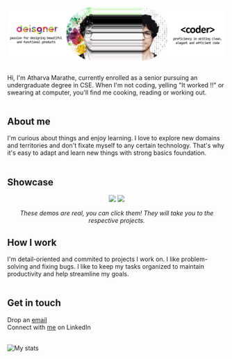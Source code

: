 <img align="center" src="banner.png" alt="banner that peeks in my analytical and creative sides of brains and explains how I use them in sync as a developer and designer"/>
<br><br>

Hi, I'm Atharva Marathe, currently enrolled as a senior pursuing an undergraduate degree in CSE. When I'm not coding, yelling "It worked !!" or swearing at computer, you'll find me cooking, reading or working out.
<br><br>

## About me
I'm curious about things and enjoy learning. I love to explore new domains and territories and don't fixate myself to any certain technology. That's why it's easy to adapt and learn new things with strong basics foundation.
<br><br>

## Showcase
<p align="center">
  <a href="https://atharva007-cmd.github.io/three-fiber-intro/"><img width="274" src="https://github.com/atharva007-cmd/three-fiber-intro/blob/master/three-dimension-three-cubes.gif" /></a>
  <a href="https://atharva007-cmd.github.io/dashboard/"><img width="274" src="https://github.com/atharva007-cmd/dashboard/blob/gh-pages/dashboard.gif" /></a>
</p>
<p align="middle">
  <i>These demos are real, you can click them! They will take you to the respective projects.</i>
</p>

## How I work
I'm detail-oriented and commited to projects I work on. I like problem-solving and fixing bugs. I like to keep my tasks organized to maintain productivity and help streamline my goals.
<br><br>

## Get in touch
Drop an <a href="mailto:atharvamarathe007@gmail.com">email</a><br>
Connect with <a href="https://www.linkedin.com/in/atharva-marathe-982301171/">me</a> on LinkedIn
<br><br>

![My stats](https://github-readme-stats.vercel.app/api?username=atharva007-cmd&count_private=true&show_icons=true)
